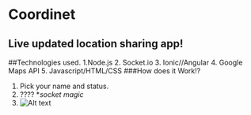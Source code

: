 # Coordinet

## Live updated location sharing app!
##Technologies used.
1.Node.js
2. Socket.io
3. Ionic//Angular
4. Google Maps API
5. Javascript/HTML/CSS
###How does it Work!?
1. Pick your name and status.
2. ???? **socket magic*
3. ![Alt text](https://i.imgur.com/Pn0vk2z.jpg)

